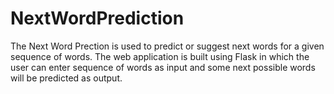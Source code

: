 # NextWordPrediction
The Next Word Prection is used to predict or suggest next words for a given sequence of words.
The web application is built using Flask in which the user can enter sequence of words as input
and some next possible words will be predicted as output.
